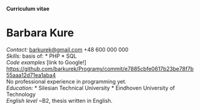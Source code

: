 **Curriculum vitae**<br/>
# Barbara Kure<br/>
*Contact:* barkurek@gmail.com +48 600 000 000 <br/>
*Skills:* basis of: * PHP * SQL<br/>
*Code examples* [link to Google!] https://github.com/barkurek/Programy/commit/e7885cbfe0617b23be78f7b55aaa12d71ea1aba4<br/>
No professional experience in programming yet.<br/>
*Education:* * Silesian Technical University * Eindhoven University of Technology <br/>
*English level* ~B2, thesis written in English.<br/>
